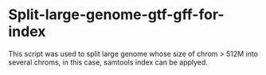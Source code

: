 # Split-large-genome-gtf-gff-for-index
This script was used to split large genome whose size of chrom > 512M into several chroms, in this case, samtools index can be applyed.
